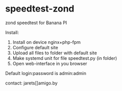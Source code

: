 # speedtest-zond
zond speedtest for Banana PI


Install:

1. Install on device nginx+php-fpm
2. Configure default site
3. Upload all files to folder with default site
4. Make systemd unit for file speedtest.py (in folder)
5. Open web-interface in you browser 

Default login:password is admin:admin

contact: jarets[]amigo.by